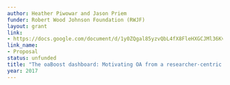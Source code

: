 ```yaml
---
author: Heather Piwowar and Jason Priem
funder: Robert Wood Johnson Foundation (RWJF)
layout: grant
link:
- https://docs.google.com/document/d/1y0ZQgal85yzvQbL4fX8FleHXGCJMl36KvXaAVioKaPA/edit?usp=sharing
link_name:
- Proposal
status: unfunded
title: "The oaBoost dashboard: Motivating OA from a researcher-centric perspective"
year: 2017
---
```


